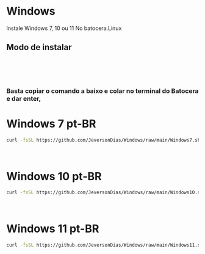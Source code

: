 # Windows
Instale Windows 7, 10 ou 11 No batocera.Linux


<h2>Modo de instalar</h2>
<br><br><br>
<h3>Basta copiar o comando a baixo e colar no terminal do Batocera e dar enter,</h3>


# Windows 7 pt-BR

```bash
curl -fsSL https://github.com/JeversonDias/Windows/raw/main/Windows7.sh | bash
```
<br>

# Windows 10 pt-BR

```bash
curl -fsSL https://github.com/JeversonDias/Windows/raw/main/Windows10.sh | bash
```
<br>

# Windows 11 pt-BR

```bash
curl -fsSL https://github.com/JeversonDias/Windows/raw/main/Windows11.sh | bash
```
<br>
